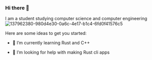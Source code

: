 ### Hi there 👋


I am a student studying computer science and computer engineering
![137962380-980d4e30-0a6c-4e17-b1c4-6fd0f41576c5](https://user-images.githubusercontent.com/83631552/171694769-e3cb69c6-7bfb-41ac-8f7d-25990e9a52df.gif)

Here are some ideas to get you started:

<!--- 🔭 I’m currently working on ...-->
- 🌱 I’m currently learning Rust and C++
<!--- 👯 I’m looking to collaborate on -->
- 🤔 I’m looking for help with making Rust cli apps
<!--- 💬 Ask me about ...-->
<!--- 📫 How to reach me: ...-->

